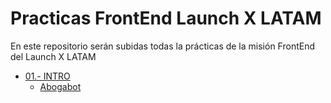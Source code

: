 # Practicas FrontEnd Launch X LATAM
En este repositorio serán subidas todas la prácticas de la misión FrontEnd del Launch X LATAM
- [01.- INTRO](https://github.com/SaidB-95/Practicas-FrontEnd-Launch-X-LATAM/tree/main/01.-%20INTRO)
  - [Abogabot](https://github.com/SaidB-95/Practicas-FrontEnd-Launch-X-LATAM/blob/main/01.-%20INTRO/Abogabot.md)
